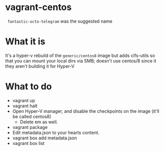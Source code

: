 # vagrant-centos
` fantastic-octo-telegram` was the suggested name

# What it is

It's a hyper-v rebuild of the `generic/centos8` image but adds cifs-utils so that you can mount your local dirs via SMB; doesn't use centos/8 since it they aren't building it for Hyper-V

# What to do
- vagrant up
- vagrant halt
- Open Hyper-V manager, and disable the checkpoints on the image (it'll be called centos8)
    - Delete em as well.
- vagrant package
- Edit metadata.json to your hearts content.
- vagrant box add metadata.json
- vagrant box list
